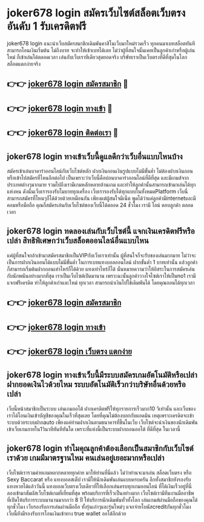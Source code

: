 # joker678 login สมัครเว็บไซต์สล็อตเว็บตรง อันดับ 1 รับเครดิตฟรี

joker678 login แนะนำเว็บสมัครสมาชิกเดิมพันคาสิโนเว็บมาใหม่รวดเร็ว ทุกคนมาเบทสล็อตทันทีสามารถโอนเงินเริ่มต้น ไม่ถึงบาท จะทำให้เข้าเบทได้เลย ไม่ว่าผู้ที่สนใจนั้นเคยเป็นลูกค้าเก่าหรือผู้เล่นใหม่ ก็เข้าเล่นได้ตลอดเวลา เล่นกับเว็บเราทีเดียวสุดยอดจริง บริษัทเราเป็นเว็บตรงที่ดีที่สุดในโลก สล็อตแตกง่ายจริง

## 👉👉 [joker678 login สมัครสมาชิก](https://bit.ly/3Ckzg5n) 🎰
## 👉👉 [joker678 login ทางเข้า](https://bit.ly/3Ckzg5n) 🎰
## 👉👉 [joker678 login ติดต่อเรา](https://bit.ly/3Ckzg5n) 🎰

## joker678 login ทางเข้าเว็บนี้ดูแลดีกว่าเว็บอื่นแบบไหนบ้าง
สมัครเข้าเล่นบาคาร่าออนไลน์กับเว็บไซต์หลัก ฝากเงินถอนเงินรูปแบบไม่มีขั้นต่ำ ไม่ต้องฝากเงินถอนหรือเข้าไปสมัครที่ไหนอีกต่อไป เป็นเพราะว่าเว็บนี้คือบ่อนบาคาร่าออนไลน์ที่ดีที่สุด และมีเกมส์จากประเทศต่างๆมากมาย รวมไปถึงเรามีเกมหลักหลายล้านเกม และทำให้ลูกค้านั้นสามารถเข้ามาเล่นได้ทุกแห่งหน ดังนั้นเว็บเรารองรับโมบายทุกเครื่อง เว็บเรารองรับได้ทุกแบบในทั้งหมดPlatform เว็บนี่สามารถสมัครที่ไหนๆก็ได้ด้วยด้วยเหมือนกัน เพียงแต่ผู้สนใจมีเน็ต พูดได้ว่าแค่ลูกค้ามีinternetและมีคอมหรือมือถือ คุณก็สมัครเล่นกับเว็บไซต์ของเว็บนี้ได้ตลอด 24 ชั่วโมง เรามี ไลน์ ตอบลูกค้า ตลอดเวลา

## joker678 login ทดลองเล่นกับเว็บไซต์นี้ แจกเงินเครดิตฟรีหรือเปล่า สิทธิพิเศษกว่าเว็บสล็อตออนไลน์อื่นแบบไหน
แค่ผู้ที่สนใจกล้าเข้ามาสมัครสมาชิกเป็นVIPกับเว็บเราเท่านั้น ผู้ที่สนใจก็จะรับของเล่นมากมาย ไม่ว่าจะเป็นการฝากเงินถอนได้แบบไม่มีขั้นต่ำ ในการเบทแทงบอลออนไลน์ ฝากขั้นต่ำ 1 บาทเท่านั้น แล้วลูกค้าก็สามารถเริ่มต้นฝากถอนเท่าไหร่ก็ได้ด้วย แทงเท่าไหร่ก็ได้ นั่นหมายความว่าให้อิสระในการสมัครเล่นกับนักพนันอย่างมากที่สุด เราเป็นเว็บไซต์เปิดมานาน เพราะฉะนั้นลูกค้าวางใจไซต์เราให้เป็นno1 เรามีแจกฟรีเครดิต ทำให้ลูกค้าเก่าและใหม่ ทุกเวลา สามารถนำเงินไปใช้เดิมพันได้ โดยคุณถอนได้ทุกเวลา

## 👉👉 [joker678 login สมัครสมาชิก](https://bit.ly/3Ckzg5n)
## 👉👉 [joker678 login ทางเข้า](https://bit.ly/3Ckzg5n)
## 👉👉 [joker678 login เว็บตรง แตกง่าย](https://bit.ly/3Ckzg5n)

## joker678 login ทางเข้าเว็บนี้มีระบบสมัครเกมอัตโนมัติหรือเปล่า ฝากยอดเงินไวด้วยไหม ระบบอัตโนมัติเร็วกว่าบริษัทอื่นด้วยหรือเปล่า
เว็บนี้หน้าสมาชิกเป็นระบบ เล่นเกมออโต้ ฝากเครดิตฟรีให้ทุกรายการเร็วมาก10 วิเท่านั้น และเว็บของเราได้โอนเงินเข้าบัญชีของคุณในเร็วที่สุดเลย โดยที่คุณไม่ต้องบอกกับแอดมิน เหตุเพราะเครดิตจะเข้าระบบด้วยระบบฝากauto เพียงแค่ท่านฝากเงินตามธนาคารที่ขึ้นในเว็บ เว็บไซต์จะนำเงินของนักเดิมพันเข้าเว็บเกมภายใน1วินาทีทันทีทันใด เพราะที่แห่งนี้เป็นระบบฝากถอนออโต้ ที่ดีที่สุด ในเวลานี้

## joker678 login ทำไมคุณลูกค้าต้องเลือกเป็นสมาชิกกับเว็บไซต์เราด้วย เกมมีมาตรฐานไหม คนเล่นอยู่เยอะมากหรือเปล่า
เว็บไซต์เรารวมค่ายเกมหลากหลายทุกค่าย มาให้ท่านที่นี่แล้ว ไม่ว่าท่านจะมาเล่น สล็อตเว็บตรง หรือ Sexy Baccarat หรือ แทงบอลสเต็ป เรามีให้นักเดิมพันเล่นแบบครบครัน อีกทั้งสมาชิกยังรองรับแทงหวยได้แล้ววันนี้ แทงบอลเว็บตรงเว็บเดียวที่ให้เลือกเล่นครบทุกเกมออนไลน์ ที่ได้เงินเร็วอยู่ที่นี่ ลองเข้ามาสัมผัสเว็บไซต์เกมที่เยี่ยมที่สุด พร้อมบริการที่เร็วเป็นอย่างมาก เว็บไซต์เรามีทีมงานมืออาชีพ ที่เปิดให้บริการระบบมานานมากกว่า 8 ปี ให้บริการนักเดิมพันทั่วทั้งโลก เล่นเกมส์ผ่านมือถือของคุณได้ทุกชั่วโมง เว็บรองรับการเล่นผ่านมือถือ ทั้งรุ่นเก่าๆและรุ่นใหม่ๆ แจกจ่ายโบนัสcreditกันทุกชั่วโมง เว็บนี้ยังมีรองรับการโอนเงินเข้าทาง true wallet ออโต้อีกด้วย
